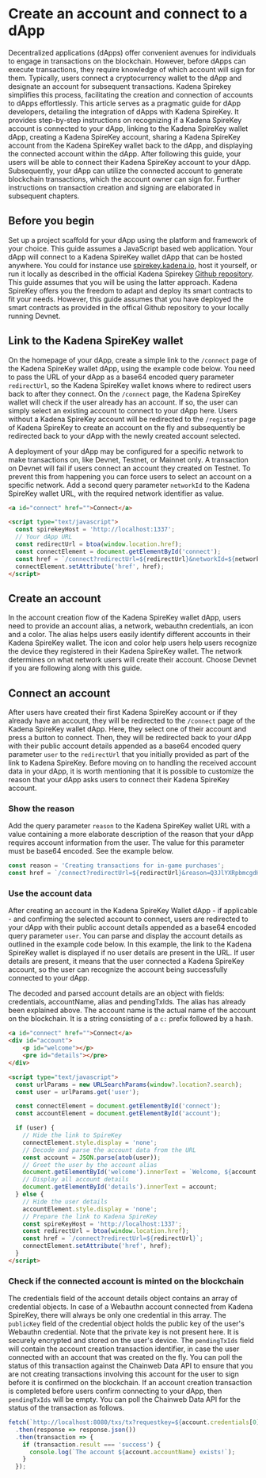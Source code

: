 # **Create an account and connect to a dApp**

Decentralized applications (dApps) offer convenient avenues for individuals to
engage in transactions on the blockchain. However, before dApps can execute
transactions, they require knowledge of which account will sign for them.
Typically, users connect a cryptocurrency wallet to the dApp and designate an
account for subsequent transactions. Kadena Spirekey simplifies this process,
facilitating the creation and connection of accounts to dApps effortlessly. This
article serves as a pragmatic guide for dApp developers, detailing the
integration of dApps with Kadena SpireKey. It provides step-by-step instructions
on recognizing if a Kadena SpireKey account is connected to your dApp, linking
to the Kadena SpireKey wallet dApp, creating a Kadena SpireKey account, sharing
a Kadena SpireKey account from the Kadena SpireKey wallet back to the dApp, and
displaying the connected account within the dApp. After following this guide,
your users will be able to connect their Kadena SpireKey account to your dApp.
Subsequently, your dApp can utilize the connected account to generate blockchain
transactions, which the account owner can sign for. Further instructions on
transaction creation and signing are elaborated in subsequent chapters.

## Before you begin

Set up a project scaffold for your dApp using the platform and framework of your
choice. This guide assumes a JavaScript based web application. Your dApp will
connect to a Kadena SpireKey wallet dApp that can be hosted anywhere. You could
for instance use [spirekey.kadena.io](spirekey.kadena.io), host it yourself, or
run it locally as described in the official Kadena Spirekey
[Github repository](https://github.com/kadena-community/webauthn-wallet/). This
guide assumes that you will be using the latter approach. Kadena SpireKey offers
you the freedom to adapt and deploy its smart contracts to fit your needs.
However, this guide assumes that you have deployed the smart contracts as
provided in the offical Github repository to your locally running Devnet.

## Link to the Kadena SpireKey wallet

On the homepage of your dApp, create a simple link to the `/connect` page of the
Kadena SpireKey wallet dApp, using the example code below. You need to pass the
URL of your dApp as a base64 encoded query parameter `redirectUrl`, so the
Kadena SpireKey wallet knows where to redirect users back to after they connect.
On the `/connect` page, the Kadena SpireKey wallet will check if the user
already has an account. If so, the user can simply select an existing account to
connect to your dApp here. Users without a Kadena SpireKey account will be
redirected to the `/register` page of Kadena SpireKey to create an account on
the fly and subsequently be redirected back to your dApp with the newly created
account selected.

A deployment of your dApp may be configured for a specific network to make
transactions on, like Devnet, Testnet, or Mainnet only. A transaction on Devnet
will fail if users connect an account they created on Testnet. To prevent this
from happening you can force users to select an account on a specific network.
Add a second query parameter `networkId` to the Kadena SpireKey wallet URL, with
the required network identifier as value.

```HTML
<a id="connect" href="">Connect</a>

<script type="text/javascript">
  const spirekeyHost = 'http://localhost:1337';
  // Your dApp URL
  const redirectUrl = btoa(window.location.href);
  const connectElement = document.getElementById('connect');
  const href = `/connect?redirectUrl=${redirectUrl}&networkId=${networkId}`;
  connectElement.setAttribute('href', href);
</script>
```

## Create an account

In the account creation flow of the Kadena SpireKey wallet dApp, users need to
provide an account alias, a network, webauthn credentials, an icon and a color.
The alias helps users easily identify different accounts in their Kadena
SpireKey wallet. The icon and color help users help users recognize the device
they registered in their Kadena SpireKey wallet. The network determines on what
network users will create their account. Choose Devnet if you are following
along with this guide.

## Connect an account

After users have created their first Kadena SpireKey account or if they already
have an account, they will be redirected to the `/connect` page of the Kadena
SpireKey wallet dApp. Here, they select one of their account and press a button
to connect. Then, they will be redirected back to your dApp with their public
account details appended as a base64 encoded query parameter `user` to the
`redirectUrl` that you initially provided as part of the link to Kadena
SpireKey. Before moving on to handling the received account data in your dApp,
it is worth mentioning that it is possible to customize the reason that your
dApp asks users to connect their Kadena SpireKey account.

### Show the reason

Add the query parameter `reason` to the Kadena SpireKey wallet URL with a value
containing a more elaborate description of the reason that your dApp requires
account information from the user. The value for this parameter must be base64
encoded. See the example below.

```JavaScript
const reason = 'Creating transactions for in-game purchases';
const href = `/connect?redirectUrl=${redirectUrl}&reason=Q3JlYXRpbmcgdHJhbnNhY3Rpb25zIGZvciBpbi1nYW1lIHB1cmNoYXNlcw==`;
```

### Use the account data

After creating an account in the Kadena SpireKey Wallet dApp - if applicable -
and confirming the selected account to connect, users are redirected to your
dApp with their public account details appended as a base64 encoded query
parameter `user`. You can parse and display the account details as outlined in
the example code below. In this example, the link to the Kadena SpireKey wallet
is displayed if no user details are present in the URL. If user details are
present, it means that the user connected a Kadena SpireKey account, so the user
can recognize the account being successfully connected to your dApp.

The decoded and parsed account details are an object with fields: credentials,
accountName, alias and pendingTxIds. The alias has already been explained above.
The account name is the actual name of the account on the blockchain. It is a
string consisting of a `c:` prefix followed by a hash.

```HTML
<a id="connect" href="">Connect</a>
<div id="account">
    <p id="welcome"></p>
    <pre id="details"></pre>
</div>

<script type="text/javascript">
  const urlParams = new URLSearchParams(window?.location?.search);
  const user = urlParams.get('user');

  const connectElement = document.getElementById('connect');
  const accountElement = document.getElementById('account');

  if (user) {
    // Hide the link to SpireKey
    connectElement.style.display = 'none';
    // Decode and parse the account data from the URL
    const account = JSON.parse(atob(user));
    // Greet the user by the account alias
    document.getElementById('welcome').innerText = `Welcome, ${account.alias}`,
    // Display all account details
    document.getElementById('details').innerText = account;
  } else {
    // Hide the user details
    accountElement.style.display = 'none';
    // Prepare the link to Kadena SpireKey
    const spireKeyHost = 'http://localhost:1337';
    const redirectUrl = btoa(window.location.href);
    const href = `/connect?redirectUrl=${redirectUrl}`;
    connectElement.setAttribute('href', href);
  }
</script>
```

### Check if the connected account is minted on the blockchain

The credentials field of the account details object contains an array of
credential objects. In case of a Webauthn account connected from Kadena
SpireKey, there will always be only one credential in this array. The
`publicKey` field of the credential object holds the public key of the user's
Webauthn credential. Note that the private key is not present here. It is
securely encrypted and stored on the user's device. The `pendingTxIds` field
will contain the account creation transaction identifier, in case the user
connected with an account that was created on the fly. You can poll the status
of this transaction against the Chainweb Data API to ensure that you are not
creating transactions involving this account for the user to sign before it is
confirmed on the blockchain. If an account creation transaction is completed
before users confirm connecting to your dApp, then `pendingTxIds` will be empty.
You can poll the Chainweb Data API for the status of the transaction as follows.

```JavaScript
fetch(`http://localhost:8080/txs/tx?requestkey=${account.credentials[0].pendingTxIds[0]}`)
  .then(response => response.json())
  .then(transaction => {
    if (transaction.result === 'success') {
      console.log(`The account ${account.accountName} exists!`);
    }
  });
```

